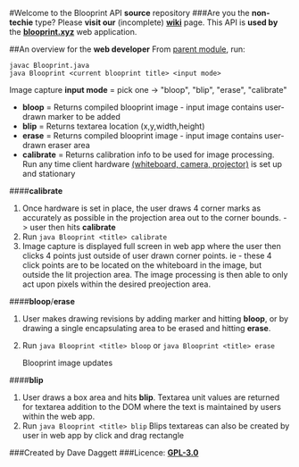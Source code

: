 #Welcome to the Blooprint API **source** repository
###Are you the **non-techie** type?  Please **visit our** (incomplete) [**wiki**](https://github.com/ddaaggeett/blooprint.xyz/wiki) page.
This API is **used by** the [**blooprint.xyz**](http://www.blooprint.xyz) web application.

##An overview for the **web developer**
From [parent module](https://github.com/ddaaggeett/blooprint.xyz), run:

    javac Blooprint.java
    java Blooprint <current blooprint title> <input mode>


Image capture **input mode** = pick one -> "bloop", "blip", "erase", "calibrate"

 - **bloop** = Returns compiled blooprint image - input image contains user-drawn marker to be added
 - **blip** = Returns textarea location (x,y,width,height)
 - **erase** = Returns compiled blooprint image - input image contains user-drawn eraser area
 - **calibrate** = Returns calibration info to be used for image processing. Run any time client hardware [(whiteboard, camera, projector)](https://github.com/ddaaggeett/blooprint.xyz/wiki/Required-Hardware) is set up and stationary

####**calibrate**
1. Once hardware is set in place, the user draws 4 corner marks as accurately as possible in the projection area out to the corner bounds. -> user then hits **calibrate**
2. Run
	`java Blooprint <title> calibrate`
3. Image capture is displayed full screen in web app where the user then clicks 4 points just outside of user drawn corner points.  ie - these 4 click points are to be located on the whiteboard in the image, but outside the lit projection area.  The image processing is then able to only act upon pixels within the desired preojection area.

####**bloop**/**erase**
1. 	User makes drawing revisions by adding marker and hitting **bloop**, or by drawing a single encapsulating area to be erased and hitting **erase**.
2. Run
	`java Blooprint <title> bloop`
	or
	`java Blooprint <title> erase`

	Blooprint image updates

####**blip**
1. User draws a box area and hits **blip**.  Textarea unit values are returned for textarea addition to the DOM where the text is maintained by users within the web app.
2. Run
	`java Blooprint <title> blip`
Blips textareas can also be created by user in web app by click and drag rectangle

###Created by Dave Daggett
###Licence:	[**GPL-3.0**](https://github.com/ddaaggeett/blooprint.xyz/blob/master/LICENSE)
